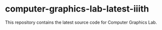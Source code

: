 # computer-graphics-lab-latest-iiith
This repository contains the latest source code for Computer Graphics Lab.
